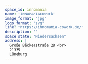 ```yaml
---
space_id: innomania
name: "INNOMANIAcowork"
image_format: "jpg"
logo_format: "svg"
link: "https://innomania-cowork.de/"
description: ""
space_state: "Niedersachsen"
address: |
  Große Bäckerstraße 28 <br>
  21335
  Lüneburg
---
```

